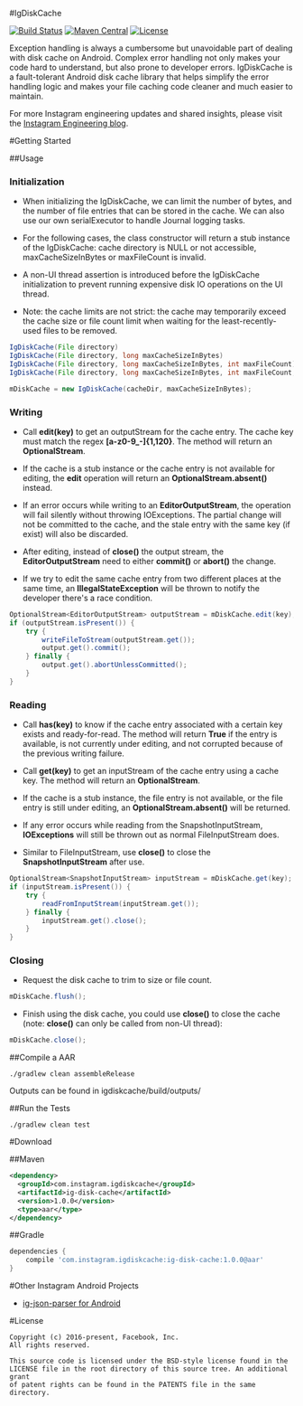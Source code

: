 #IgDiskCache

[![Build Status][build-status-svg]][build-status-link]
[![Maven Central][maven-svg]][maven-link]
[![License][license-svg]][license-link]


Exception handling is always a cumbersome but unavoidable part of dealing with disk cache on Android. Complex error handling not only makes your code hard to understand, but also prone to developer errors. IgDiskCache is a fault-tolerant Android disk cache library that helps simplify the error handling logic and makes your file caching code cleaner and much easier to maintain.

For more Instagram engineering updates and shared insights, please visit the [Instagram Engineering blog][eng-blog].

#Getting Started


##Usage

### Initialization 

- When initializing the IgDiskCache, we can limit the number of bytes, and the number of file entries that can be stored in the cache. We can also use our own serialExecutor to handle Journal logging tasks. 

- For the following cases, the class constructor will return a stub instance of the IgDiskCache: cache directory is NULL or not accessible, maxCacheSizeInBytes or maxFileCount is invalid.  

- A non-UI thread assertion is introduced before the IgDiskCache initialization to prevent running expensive disk IO operations on the UI thread. 

- Note: the cache limits are not strict: the cache may temporarily exceed the cache size or file count limit when waiting for the least-recently-used files to be removed.

``` java
IgDiskCache(File directory) 
IgDiskCache(File directory, long maxCacheSizeInBytes)
IgDiskCache(File directory, long maxCacheSizeInBytes, int maxFileCount)
IgDiskCache(File directory, long maxCacheSizeInBytes, int maxFileCount, Executor serialExecutor)

mDiskCache = new IgDiskCache(cacheDir, maxCacheSizeInBytes);
```

### Writing 

- Call **edit(key)** to get an outputStream for the cache entry. The cache key must match the regex **[a-z0-9_-]{1,120}**. The method will return an **OptionalStream<EditorOutputStream>**.

- If the cache is a stub instance or the cache entry is not available for editing, the **edit** operation will return an **OptionalStream.absent()** instead. 

- If an error occurs while writing to an **EditorOutputStream**, the operation will fail silently without throwing IOExceptions. The partial change will not be committed to the cache, and the stale entry with the same key (if exist) will also be discarded.

- After editing, instead of **close()** the output stream, the **EditorOutputStream** need to either **commit()** or **abort()** the change. 

- If we try to edit the same cache entry from two different places at the same time, an **IllegalStateException** will be thrown to notify the developer there's a race condition.

``` java
OptionalStream<EditorOutputStream> outputStream = mDiskCache.edit(key);
if (outputStream.isPresent()) {
	try {
		writeFileToStream(outputStream.get());
		output.get().commit();
	} finally {
		output.get().abortUnlessCommitted();
	}
}
```

### Reading

- Call **has(key)** to know if the cache entry associated with a certain key exists and ready-for-read. The method will return **True** if the entry is available, is not currently under editing, and not corrupted because of the previous writing failure. 

- Call **get(key)** to get an inputStream of the cache entry using a cache key. The method will return an **OptionalStream<SnapshotInputStream>**.

- If the cache is a stub instance, the file entry is not available, or the file entry is still under editing, an **OptionalStream.absent()** will be returned. 

- If any error occurs while reading from the SnapshotInputStream, **IOExceptions** will still be thrown out as normal FileInputStream does. 

- Similar to FileInputStream, use **close()** to close the **SnapshotInputStream** after use.

``` java
OptionalStream<SnapshotInputStream> inputStream = mDiskCache.get(key);
if (inputStream.isPresent()) {
	try {
		readFromInputStream(inputStream.get());
	} finally {
		inputStream.get().close();
	}
}
```

### Closing
- Request the disk cache to trim to size or file count.

``` java
mDiskCache.flush();
```

- Finish using the disk cache, you could use **close()** to close the cache (note: **close()** can only be called from non-UI thread):

``` java
mDiskCache.close();
```

##Compile a AAR

``` 
./gradlew clean assembleRelease
```
Outputs can be found in igdiskcache/build/outputs/

##Run the Tests
```
./gradlew clean test
```

#Download

##Maven

``` xml
<dependency>
  <groupId>com.instagram.igdiskcache</groupId>
  <artifactId>ig-disk-cache</artifactId>
  <version>1.0.0</version>
  <type>aar</type>
</dependency>
```

##Gradle

``` groovy
dependencies {
    compile 'com.instagram.igdiskcache:ig-disk-cache:1.0.0@aar'
}
```

#Other Instagram Android Projects
- [ig-json-parser for Android][ig-json-parser-link]


#License

```	
Copyright (c) 2016-present, Facebook, Inc.
All rights reserved.

This source code is licensed under the BSD-style license found in the
LICENSE file in the root directory of this source tree. An additional grant
of patent rights can be found in the PATENTS file in the same directory.
```
	 
 [eng-blog]: http://engineering.instagram.com/
 
 [build-status-svg]: https://travis-ci.org/Instagram/ig-disk-cache.svg
 [build-status-link]: https://travis-ci.org/Instagram/ig-disk-cache
 [maven-svg]: https://maven-badges.herokuapp.com/maven-central/com.instagram.igdiskcache/ig-disk-cache/badge.svg?style=flat
 [maven-link]: https://maven-badges.herokuapp.com/maven-central/com.instagram.igdiskcache/ig-disk-cache
 
 [ig-json-parser-link]: https://github.com/Instagram/ig-json-parser
 
 [license-svg]: https://img.shields.io/badge/license-BSD-lightgrey.svg
 [license-link]: https://github.com/Instagram/ig-disk-cache/blob/master/LICENSE
